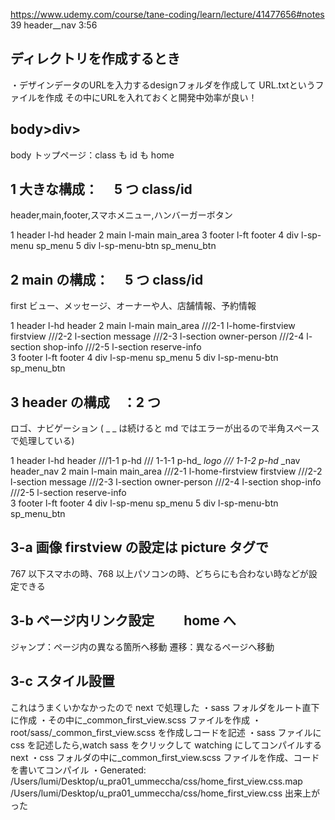 https://www.udemy.com/course/tane-coding/learn/lecture/41477656#notes
39 header\_\_nav 3:56


## ディレクトリを作成するとき
・デザインデータのURLを入力するdesignフォルダを作成して
URL.txtというファイルを作成
その中にURLを入れておくと開発中効率が良い！

## body>div>

body
トップページ：class も id も home

## 1 大きな構成：　 5 つ class/id

header,main,footer,スマホメニュー,ハンバーガーボタン

1 header l-hd header
2 main l-main main_area
3 footer l-ft footer
4 div l-sp-menu sp_menu
5 div l-sp-menu-btn sp_menu_btn

## 2 main の構成：　 5 つ class/id

first ビュー、メッセージ、オーナーや人、店舗情報、予約情報

1 header l-hd header
2 main l-main main_area
///2-1 l-home-firstview firstview
///2-2 l-section message
///2-3 l-section owner-person
///2-4 l-section shop-info
///2-5 l-section reserve-info  
3 footer l-ft footer
4 div l-sp-menu sp_menu
5 div l-sp-menu-btn sp_menu_btn

## 3 header の構成　：2 つ　

ロゴ、ナビゲーション
( \_ \_ は続けると md ではエラーが出るので半角スペースで処理している)

1 header l-hd header
///1-1 p-hd
/// 1-1-1 p-hd\_ _logo
/// 1-1-2 p-hd_ \_nav header_nav
2 main l-main main_area
///2-1 l-home-firstview firstview
///2-2 l-section message
///2-3 l-section owner-person
///2-4 l-section shop-info
///2-5 l-section reserve-info  
3 footer l-ft footer
4 div l-sp-menu sp_menu
5 div l-sp-menu-btn sp_menu_btn

## 3-a 画像 firstview の設定は picture タグで

767 以下スマホの時、768 以上パソコンの時、どちらにも合わない時などが設定できる

## 3-b ページ内リンク設定　　 home へ

ジャンプ：ページ内の異なる箇所へ移動
遷移：異なるページへ移動

## 3-c スタイル設置　

これはうまくいかなかったので next で処理した
・sass フォルダをルート直下に作成
・その中に\_common_first_view.scss ファイルを作成
・root/sass/\_common_first_view.scss を作成しコードを記述
・sass ファイルに css を記述したら,watch sass をクリックして watching にしてコンパイルする
next
・css フォルダの中に\_common_first_view.scss ファイルを作成、コードを書いてコンパイル
・Generated:
/Users/lumi/Desktop/u_pra01_ummeccha/css/home_first_view.css.map
/Users/lumi/Desktop/u_pra01_ummeccha/css/home_first_view.css 出来上がった
